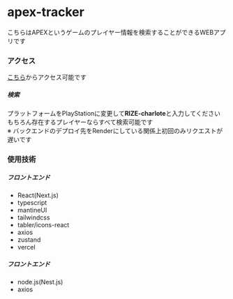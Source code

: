 # apex-tracker
こちらはAPEXというゲームのプレイヤー情報を検索することができるWEBアプリです
### アクセス
[こちら](https://apex-tracker-nine.vercel.app/)からアクセス可能です  
  ##### 検索  
  プラットフォームをPlayStationに変更して**RIZE-charlote**と入力してください  
  もちろん存在するプレイヤーならすべて検索可能です  
  ※ バックエンドのデプロイ先をRenderにしている関係上初回のみリクエストが遅いです
### 使用技術
  ##### フロントエンド
  - React(Next.js)
  - typescript
  - mantineUI
  - tailwindcss
  - tabler/icons-react
  - axios
  - zustand
  - vercel
  ##### フロントエンド
  - node.js(Nest.js)
  - axios

